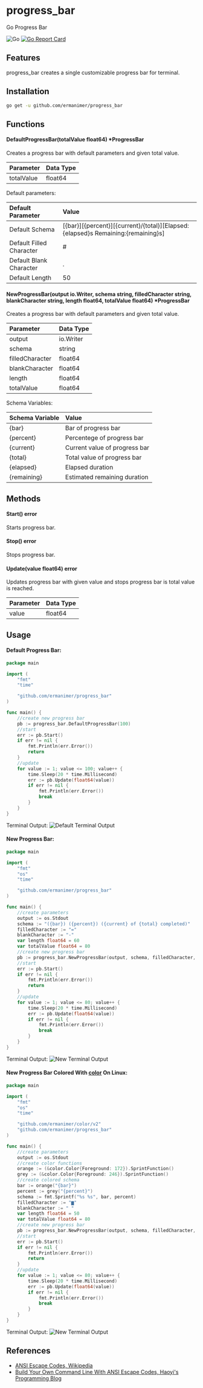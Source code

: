 # progress_bar
Go Progress Bar

![Go](https://github.com/ermanimer/progress_bar/workflows/Go/badge.svg)
[![Go Report Card](https://goreportcard.com/badge/github.com/ermanimer/progress_bar)](https://goreportcard.com/report/github.com/ermanimer/progress_bar)

## Features
progress_bar creates a single customizable progress bar for terminal.

## Installation
```bash
go get -u github.com/ermanimer/progress_bar
```

## Functions
#### DefaultProgressBar(totalValue float64) *ProgressBar
Creates a progress bar with default parameters and given total value.

|Parameter |Data Type|
|:---------|:--------|
|totalValue|float64  |

Default parameters:

|Default Parameter       |Value                                                                            |
|:-----------------------|:--------------------------------------------------------------------------------|
|Default Schema          |[{bar}][{percent}][{current}/{total}][Elapsed: {elapsed}s Remaining:{remaining}s]|
|Default Filled Character|#                                                                                |
|Default Blank Character |.                                                                                |
|Default Length          |50                                                                               |

#### NewProgressBar(output io.Writer, schema string, filledCharacter string, blankCharacter string, length float64, totalValue float64) *ProgressBar
Creates a progress bar with default parameters and given total value.

|Parameter      |Data Type|
|:--------------|:--------|
|output         |io.Writer|
|schema         |string   |
|filledCharacter|float64  |
|blankCharacter |float64  |
|length         |float64  |
|totalValue     |float64  |

Schema Variables:

|Schema Variable|Value                                                                            |
|:--------------|:----------------------------|
|{bar}          |Bar of progress bar          |
|{percent}      |Percentege of progress bar   |
|{current}      |Current value of progress bar|
|{total}        |Total value of progress bar  |
|{elapsed}      |Elapsed duration             |
|{remaining}    |Estimated remaining duration |

## Methods
#### Start() error
Starts progress bar.

#### Stop() error
Stops progress bar.

#### Update(value float64) error
Updates progress bar with given value and stops progress bar is total value is reached.

|Parameter|Data Type|
|:--------|:--------|
|value    |float64  |

## Usage
#### Default Progress Bar:

```go
package main

import (
	"fmt"
	"time"

	"github.com/ermanimer/progress_bar"
)

func main() {
	//create new progress bar
	pb := progress_bar.DefaultProgressBar(100)
	//start
	err := pb.Start()
	if err != nil {
		fmt.Println(err.Error())
		return
	}
	//update
	for value := 1; value <= 100; value++ {
		time.Sleep(20 * time.Millisecond)
		err := pb.Update(float64(value))
		if err != nil {
			fmt.Println(err.Error())
			break
		}
	}
}
```

Terminal Output:
![Default Terminal Output](/images/default.gif)

#### New Progress Bar:

```go
package main

import (
	"fmt"
	"os"
	"time"

	"github.com/ermanimer/progress_bar"
)

func main() {
	//create parameters
	output := os.Stdout
	schema := "({bar}) ({percent}) ({current} of {total} completed)"
	filledCharacter := "="
	blankCharacter := "-"
	var length float64 = 60
	var totalValue float64 = 80
	//create new progress bar
	pb := progress_bar.NewProgressBar(output, schema, filledCharacter, blankCharacter, length, totalValue)
	//start
	err := pb.Start()
	if err != nil {
		fmt.Println(err.Error())
		return
	}
	//update
	for value := 1; value <= 80; value++ {
		time.Sleep(20 * time.Millisecond)
		err := pb.Update(float64(value))
		if err != nil {
			fmt.Println(err.Error())
			break
		}
	}
}
```

Terminal Output:
![New Terminal Output](/images/new.gif)

#### New Progress Bar Colored With [color](https://github.com/ermanimer/color) On Linux:

```go
package main

import (
	"fmt"
	"os"
	"time"

	"github.com/ermanimer/color/v2"
	"github.com/ermanimer/progress_bar"
)

func main() {
	//create parameters
	output := os.Stdout
	//create color functions
	orange := (&color.Color{Foreground: 172}).SprintFunction()
	grey := (&color.Color{Foreground: 246}).SprintFunction()
	//create colored schema
	bar := orange("{bar}")
	percent := grey("{percent}")
	schema := fmt.Sprintf("%s %s", bar, percent)
	filledCharacter := "▆"
	blankCharacter := " "
	var length float64 = 50
	var totalValue float64 = 80
	//create new progress bar
	pb := progress_bar.NewProgressBar(output, schema, filledCharacter, blankCharacter, length, totalValue)
	//start
	err := pb.Start()
	if err != nil {
		fmt.Println(err.Error())
		return
	}
	//update
	for value := 1; value <= 80; value++ {
		time.Sleep(20 * time.Millisecond)
		err := pb.Update(float64(value))
		if err != nil {
			fmt.Println(err.Error())
			break
		}
	}
}
```

Terminal Output:
![New Terminal Output](/images/colored.gif)

## References
- [ANSI Escape Codes, Wikipedia](https://en.wikipedia.org/wiki/ANSI_escape_code)
- [Build Your Own Command Line With ANSI Escape Codes, Haoyi's Programming Blog](https://www.lihaoyi.com/post/BuildyourownCommandLinewithANSIescapecodes.html)
